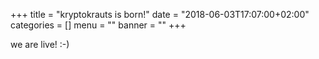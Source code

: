 +++
title = "kryptokrauts is born!"
date = "2018-06-03T17:07:00+02:00"
categories = []
menu = ""
banner = ""
+++

we are live! :-)